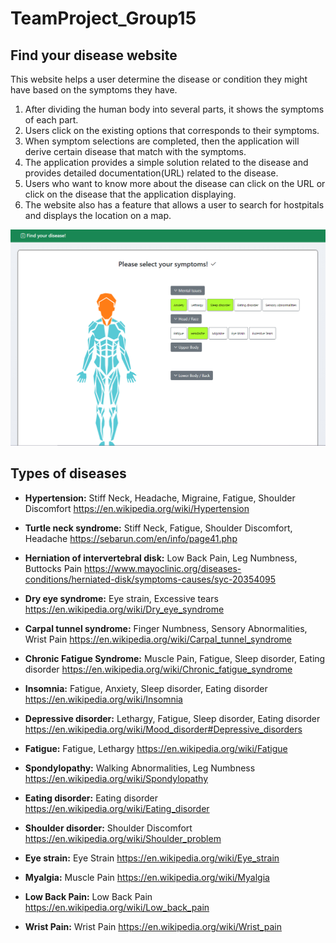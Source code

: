 # TeamProject_Group15

## Find your disease website

This website helps a user determine the disease or condition they might have based on the symptoms they have. 

1. After dividing the human body into several parts, it shows the symptoms of each 
part. 
2. Users click on the existing options that corresponds to their symptoms. 
3. When symptom selections are completed, then the application will derive certain disease that 
match with the symptoms. 
4. The application provides a simple solution related to the disease and provides detailed 
documentation(URL) related to the disease. 
5. Users who want to know more about the disease can click on the URL or click on the disease 
that the application displaying.
6. The website also has a feature that allows a user to search for hostpitals and displays the location on a map.

![Screenshot](screenshot1.PNG)



## Types of diseases

- **Hypertension:** Stiff Neck, Headache, Migraine, Fatigue, Shoulder Discomfort
  https://en.wikipedia.org/wiki/Hypertension

- **Turtle neck syndrome:** Stiff Neck, Fatigue, Shoulder Discomfort, Headache
  https://sebarun.com/en/info/page41.php

- **Herniation of intervertebral disk:** Low Back Pain, Leg Numbness, Buttocks Pain
  https://www.mayoclinic.org/diseases-conditions/herniated-disk/symptoms-causes/syc-20354095

- **Dry eye syndrome:** Eye strain, Excessive tears
  https://en.wikipedia.org/wiki/Dry_eye_syndrome

- **Carpal tunnel syndrome:** Finger Numbness, Sensory Abnormalities, Wrist Pain
  https://en.wikipedia.org/wiki/Carpal_tunnel_syndrome

- **Chronic Fatigue Syndrome:** Muscle Pain, Fatigue, Sleep disorder, Eating disorder
  https://en.wikipedia.org/wiki/Chronic_fatigue_syndrome

- **Insomnia:** Fatigue, Anxiety, Sleep disorder, Eating disorder
  https://en.wikipedia.org/wiki/Insomnia

- **Depressive disorder:** Lethargy, Fatigue, Sleep disorder, Eating disorder
  https://en.wikipedia.org/wiki/Mood_disorder#Depressive_disorders

- **Fatigue:** Fatigue, Lethargy
  https://en.wikipedia.org/wiki/Fatigue

- **Spondylopathy:** Walking Abnormalities, Leg Numbness
  https://en.wikipedia.org/wiki/Spondylopathy

- **Eating disorder:** Eating disorder
  https://en.wikipedia.org/wiki/Eating_disorder

- **Shoulder disorder:** Shoulder Discomfort
  https://en.wikipedia.org/wiki/Shoulder_problem

- **Eye strain:** Eye Strain
  https://en.wikipedia.org/wiki/Eye_strain

- **Myalgia:** Muscle Pain
  https://en.wikipedia.org/wiki/Myalgia

- **Low Back Pain:** Low Back Pain
  https://en.wikipedia.org/wiki/Low_back_pain

- **Wrist Pain:** Wrist Pain
  https://en.wikipedia.org/wiki/Wrist_pain
